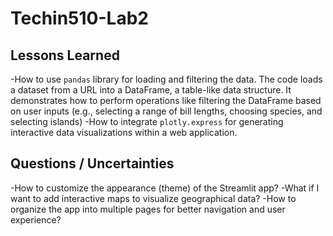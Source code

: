 # Techin510-Lab2

## Lessons Learned

-How to use  `pandas` library for loading and filtering the data. The code loads a dataset from a URL into a DataFrame, a table-like data structure. It demonstrates how to perform operations like filtering the DataFrame based on user inputs (e.g., selecting a range of bill lengths, choosing species, and selecting islands)
-How to integrate `plotly.express` for generating interactive data visualizations within a web application. 

## Questions / Uncertainties

 -How to customize the appearance (theme) of the Streamlit app?
 -What if I want to add interactive maps to visualize geographical data?
 -How to organize the app into multiple pages for better navigation and user experience?
